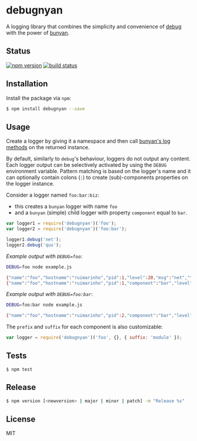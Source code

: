 # debugnyan

A logging library that combines the simplicity and convenience of [debug](https://github.com/visionmedia/debug) with the power of [bunyan](https://github.com/trentm/node-bunyan).

## Status

[![npm version][npm-image]][npm-url]
[![build status][travis-image]][travis-url]

## Installation

Install the package via `npm`:

```bash
$ npm install debugnyan --save
```

## Usage

Create a logger by giving it a namespace and then call [bunyan's log methods](https://github.com/trentm/node-bunyan#log-method-api) on the returned instance.

By default, similarly to `debug`'s behaviour, loggers do not output any content. Each logger output can be selectively activated by using the `DEBUG` environment variable.
Pattern matching is based on the logger's name and it can optionally contain colons (`:`) to create (sub)-components properties on the logger instance.

Consider a logger named `foo:bar:biz`:

- this creates a `bunyan` logger with name `foo`
- and a `bunyan` (simple) child logger with property `component` equal to `bar`.

```js
var logger1 = require('debugnyan')('foo');
var logger2 = require('debugnyan')('foo:bar');

logger1.debug('net');
logger2.debug('qux');
```

*Example output with `DEBUG=foo`*:

```bash
DEBUG=foo node example.js

{"name":"foo","hostname":"ruimarinho","pid":1,"level":20,"msg":"net","time":"2016-10-04T18:54:14.530Z","v":0}
{"name":"foo","hostname":"ruimarinho","pid":1,"component":"bar","level":20,"msg":"qux","time":"2016-10-04T18:54:14.531Z","v":0}
```

*Example output with `DEBUG=foo:bar`*:

```bash
DEBUG=foo:bar node example.js

{"name":"foo","hostname":"ruimarinho","pid":2,"component":"bar","level":20,"msg":"qux","time":"2016-10-04T18:55:08.217Z","v":0}
```

The `prefix` and `suffix` for each component is also customizable:

```js
var logger = require('debugnyan')('foo', {}, { suffix: 'module' });
```

## Tests

```
$ npm test
```

## Release

```sh
$ npm version [<newversion> | major | minor | patch] -m "Release %s"
```

## License

MIT

[npm-image]: https://img.shields.io/npm/v/debugnyan.svg
[npm-url]: https://www.npmjs.com/package/debugnyan
[travis-image]: https://travis-ci.org/seegno/debugnyan.svg
[travis-url]: https://travis-ci.org/seegno/debugnyan
